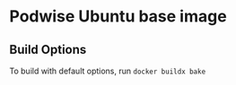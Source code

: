 # Podwise Ubuntu base image

## Build Options

To build with default options, run `docker buildx bake`